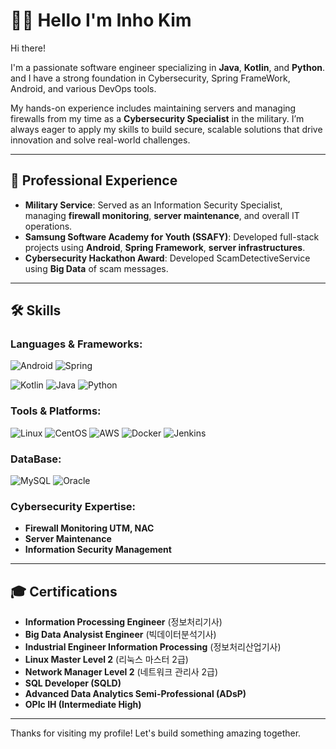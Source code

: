 # 👨‍💻 Hello I'm Inho Kim

Hi there!

I'm a passionate software engineer specializing in  **Java**, **Kotlin**, and **Python**. 
and I have a strong foundation in Cybersecurity, Spring FrameWork, Android, and various DevOps tools.

My hands-on experience includes maintaining servers and managing firewalls from my time as a **Cybersecurity Specialist** in the military. 
I’m always eager to apply my skills to build secure, scalable solutions that drive innovation and solve real-world challenges.

---

## 💼 Professional Experience

- **Military Service**: Served as an Information Security Specialist, managing **firewall monitoring**, **server maintenance**, and overall IT operations.
- **Samsung Software Academy for Youth (SSAFY)**: Developed full-stack projects using **Android**, **Spring Framework**, **server infrastructures**.
- **Cybersecurity Hackathon Award**: Developed ScamDetectiveService using **Big Data** of scam messages.

---

## 🛠 Skills

### Languages & Frameworks:
![Android](https://img.shields.io/badge/Android-3DDC84?style=for-the-badge&logo=Android&logoColor=white) ![Spring](https://img.shields.io/badge/Spring-6DB33F.svg?&style=for-the-badge&logo=Spring&logoColor=white)


![Kotlin](https://img.shields.io/badge/Kotlin-7F52FF?style=for-the-badge&logo=Kotlin&logoColor=white) ![Java](https://img.shields.io/badge/Java-007396.svg?&style=for-the-badge&logo=Java&logoColor=white) ![Python](https://img.shields.io/badge/Python-3776AB.svg?&style=for-the-badge&logo=Python&logoColor=white)

### Tools & Platforms:
![Linux](https://img.shields.io/badge/Linux-FCC624?style=for-the-badge&logo=Linux&logoColor=black) ![CentOS](https://img.shields.io/badge/CentOS-262577?style=for-the-badge&logo=CentOS&logoColor=white)
![AWS](https://img.shields.io/badge/AWS-232F3E?style=for-the-badge&logo=AmazonAWS&logoColor=white) ![Docker](https://img.shields.io/badge/Docker-2496ED?style=for-the-badge&logo=Docker&logoColor=white) ![Jenkins](https://img.shields.io/badge/Jenkins-D24939?style=for-the-badge&logo=Jenkins&logoColor=white)

### DataBase:
![MySQL](https://img.shields.io/badge/MySQL-4479A1.svg?&style=for-the-badge&logo=MySQL&logoColor=white) ![Oracle](https://img.shields.io/badge/Oracle-F80000.svg?&style=for-the-badge&logo=Oracle&logoColor=white)

### Cybersecurity Expertise:
- **Firewall Monitoring UTM, NAC**
- **Server Maintenance**
- **Information Security Management**

---

## 🎓 Certifications

- **Information Processing Engineer** (정보처리기사)
- **Big Data Analysist Engineer** (빅데이터분석기사)
- **Industrial Engineer Information Processing** (정보처리산업기사)
- **Linux Master Level 2** (리눅스 마스터 2급)
- **Network Manager Level 2** (네트워크 관리사 2급)
- **SQL Developer (SQLD)**
- **Advanced Data Analytics Semi-Professional (ADsP)**
- **OPIc IH (Intermediate High)**

---

Thanks for visiting my profile! Let's build something amazing together.
